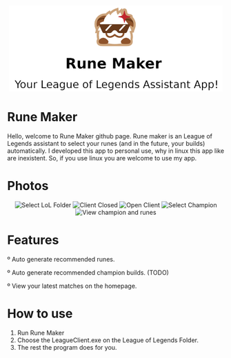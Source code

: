 <p align="center">
  <img src="https://raw.githubusercontent.com/duduisonfire/rune-maker/master/repo-logo.png" alt="Logo" height=200>
</p>

# Rune Maker
Hello, welcome to Rune Maker github page. Rune maker is an League of Legends assistant
to select your runes (and in the future, your builds) automatically. I developed this app
to personal use, why in linux this app like are inexistent. So, if you use linux you are
welcome to use my app.

# Photos
<p align="center">
  <img src="https://imageupload.io/ib/5X5ryppsrl9dqhy_1698138530.png" alt="Select LoL Folder" width=400>
  <img src="https://imageupload.io/ib/CEYz9Jx04IkwUNJ_1698138530.png" alt="Client Closed" width=400>
  <img src="https://user-images.githubusercontent.com/37435869/279544064-36e7903a-6fe7-41b7-ac21-1a730c84218a.png" alt="Open Client" width=400>
  <img src="https://imageupload.io/ib/btEGtxINxZZMdXH_1698138529.png" alt="Select Champion" width=400>
  <img src="https://imageupload.io/ib/QHwoLjjqssMix2A_1698138530.png" alt="View champion and runes" width=400>
</p>

# Features
º Auto generate recommended runes.

º Auto generate recommended champion builds. (TODO)

º View your latest matches on the homepage.

# How to use
1. Run Rune Maker
2. Choose the LeagueClient.exe on the League of Legends Folder.
3. The rest the program does for you.
